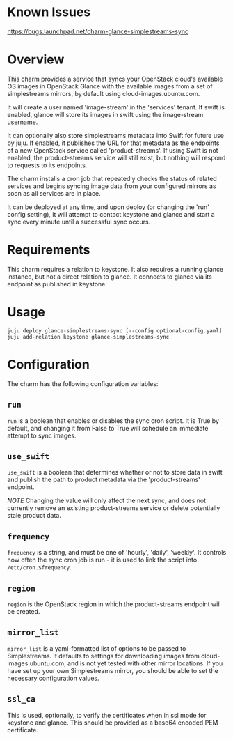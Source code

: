 # Known Issues

https://bugs.launchpad.net/charm-glance-simplestreams-sync

# Overview

This charm provides a service that syncs your OpenStack cloud's
available OS images in OpenStack Glance with the available images from
a set of simplestreams mirrors, by default using
cloud-images.ubuntu.com.

It will create a user named 'image-stream' in the 'services' tenant.
If swift is enabled, glance will store its images in swift using the
image-stream username.

It can optionally also store simplestreams metadata into Swift for
future use by juju. If enabled, it publishes the URL for that metadata
as the endpoints of a new OpenStack service called 'product-streams'.
If using Swift is not enabled, the product-streams service will still
exist, but nothing will respond to requests to its endpoints.

The charm installs a cron job that repeatedly checks the
status of related services and begins syncing image data from your
configured mirrors as soon as all services are in place.

It can be deployed at any time, and upon deploy (or changing the 'run'
config setting), it will attempt to contact keystone and glance and
start a sync every minute until a successful sync occurs.

# Requirements

This charm requires a relation to keystone. It also requires a
running glance instance, but not a direct relation to glance. It
connects to glance via its endpoint as published in keystone.

# Usage

    juju deploy glance-simplestreams-sync [--config optional-config.yaml]
    juju add-relation keystone glance-simplestreams-sync

# Configuration

The charm has the following configuration variables:

## `run`

`run` is a boolean that enables or disables the sync cron script.  It
is True by default, and changing it from False to True will schedule
an immediate attempt to sync images.

## `use_swift`

`use_swift` is a boolean that determines whether or not to store data
in swift and publish the path to product metadata via the
'product-streams' endpoint.

*NOTE* Changing the value will only affect the next sync, and does not
 currently remove an existing product-streams service or delete
 potentially stale product data.

## `frequency`

`frequency` is a string, and must be one of 'hourly', 'daily',
'weekly'.  It controls how often the sync cron job is run - it is used
to link the script into `/etc/cron.$frequency`.

## `region`

`region` is the OpenStack region in which the product-streams endpoint
will be created.

## `mirror_list`

`mirror_list` is a yaml-formatted list of options to be passed to
Simplestreams. It defaults to settings for downloading images from
cloud-images.ubuntu.com, and is not yet tested with other mirror
locations. If you have set up your own Simplestreams mirror, you
should be able to set the necessary configuration values.

## `ssl_ca`

This is used, optionally, to verify the certificates when in ssl mode for
keystone and glance.  This should be provided as a base64 encoded PEM
certificate.
